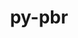 ---
title: "py-pbr"
layout: cache
categories: [package, develop-2023-12-17]
meta: {"versions": ["5.10.0"], "compilers": ["apple-clang@=15.0.0", "gcc@=11.3.0", "gcc@=7.3.1"], "oss": ["amzn2", "ubuntu22.04", "ventura"], "platforms": ["darwin", "linux"], "targets": ["aarch64", "neoverse_n1", "x86_64_v3"], "stacks": ["aws-isc", "aws-isc-aarch64", "ml-darwin-aarch64-mps", "ml-linux-x86_64-cpu", "ml-linux-x86_64-cuda", "root"], "num_specs": 5, "num_specs_by_stack": {"root": 5, "ml-darwin-aarch64-mps": 1, "aws-isc-aarch64": 2, "aws-isc": 1, "ml-linux-x86_64-cuda": 1, "ml-linux-x86_64-cpu": 1}}
spec_details: [{"hash": "yeuqt5fgg54s2l6erbpf2xe45tln4zle", "compiler": "apple-clang@=15.0.0", "versions": ["5.10.0"], "os": "ventura", "platform": "darwin", "target": "aarch64", "variants": ["build_system=python_pip"], "stacks": ["root", "ml-darwin-aarch64-mps"], "size": "-", "tarball": "https://binaries.spack.io/releases/develop-2023-12-17/build_cache/darwin-ventura-aarch64/apple-clang-15.0.0/py-pbr-5.10.0/darwin-ventura-aarch64-apple-clang-15.0.0-py-pbr-5.10.0-yeuqt5fgg54s2l6erbpf2xe45tln4zle.spack"}, {"hash": "truhfwdll6zvksms5tsu5nojstmy544n", "compiler": "gcc@=7.3.1", "versions": ["5.10.0"], "os": "amzn2", "platform": "linux", "target": "aarch64", "variants": ["build_system=python_pip"], "stacks": ["aws-isc-aarch64", "root"], "size": "-", "tarball": "https://binaries.spack.io/releases/develop-2023-12-17/build_cache/linux-amzn2-aarch64/gcc-7.3.1/py-pbr-5.10.0/linux-amzn2-aarch64-gcc-7.3.1-py-pbr-5.10.0-truhfwdll6zvksms5tsu5nojstmy544n.spack"}, {"hash": "k44jomf4ec44vmqvjfbuzd6axrk4xaw5", "compiler": "gcc@=7.3.1", "versions": ["5.10.0"], "os": "amzn2", "platform": "linux", "target": "neoverse_n1", "variants": ["build_system=python_pip"], "stacks": ["aws-isc-aarch64", "root"], "size": "-", "tarball": "https://binaries.spack.io/releases/develop-2023-12-17/build_cache/linux-amzn2-neoverse_n1/gcc-7.3.1/py-pbr-5.10.0/linux-amzn2-neoverse_n1-gcc-7.3.1-py-pbr-5.10.0-k44jomf4ec44vmqvjfbuzd6axrk4xaw5.spack"}, {"hash": "opucc24r6aydo37huz7xpgdtsejopnif", "compiler": "gcc@=7.3.1", "versions": ["5.10.0"], "os": "amzn2", "platform": "linux", "target": "x86_64_v3", "variants": ["build_system=python_pip"], "stacks": ["aws-isc", "root"], "size": "-", "tarball": "https://binaries.spack.io/releases/develop-2023-12-17/build_cache/linux-amzn2-x86_64_v3/gcc-7.3.1/py-pbr-5.10.0/linux-amzn2-x86_64_v3-gcc-7.3.1-py-pbr-5.10.0-opucc24r6aydo37huz7xpgdtsejopnif.spack"}, {"hash": "p6uv4duz3mdhgixpyaszkj2m3iya2lcd", "compiler": "gcc@=11.3.0", "versions": ["5.10.0"], "os": "ubuntu22.04", "platform": "linux", "target": "x86_64_v3", "variants": ["build_system=python_pip"], "stacks": ["root", "ml-linux-x86_64-cuda", "ml-linux-x86_64-cpu"], "size": "-", "tarball": "https://binaries.spack.io/releases/develop-2023-12-17/build_cache/linux-ubuntu22.04-x86_64_v3/gcc-11.3.0/py-pbr-5.10.0/linux-ubuntu22.04-x86_64_v3-gcc-11.3.0-py-pbr-5.10.0-p6uv4duz3mdhgixpyaszkj2m3iya2lcd.spack"}]
---